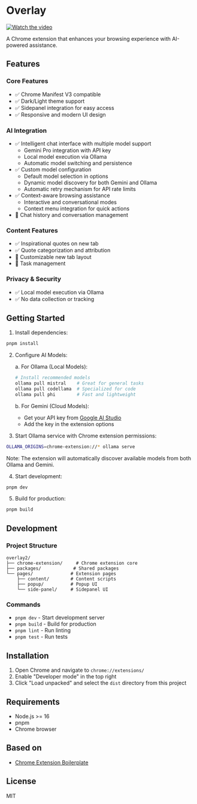 # Overlay


[![Watch the video](https://cdn.loom.com/sessions/thumbnails/f7b5958bb7f14e4db3566eb4c23d6e70-bd26582bfc32b03b-full-play.gif)](https://www.loom.com/share/f7b5958bb7f14e4db3566eb4c23d6e70)

A Chrome extension that enhances your browsing experience with AI-powered assistance.

## Features

### Core Features
- ✅ Chrome Manifest V3 compatible
- ✅ Dark/Light theme support
- ✅ Sidepanel integration for easy access
- ✅ Responsive and modern UI design

### AI Integration
- ✅ Intelligent chat interface with multiple model support
  - Gemini Pro integration with API key
  - Local model execution via Ollama
  - Automatic model switching and persistence
- ✅ Custom model configuration
  - Default model selection in options
  - Dynamic model discovery for both Gemini and Ollama
  - Automatic retry mechanism for API rate limits
- ✅ Context-aware browsing assistance
  - Interactive and conversational modes
  - Context menu integration for quick actions
- 📝 Chat history and conversation management

### Content Features
- ✅ Inspirational quotes on new tab
- ✅ Quote categorization and attribution
- 🚧 Customizable new tab layout
- 📝 Task management

### Privacy & Security
- ✅ Local model execution via Ollama
- ✅ No data collection or tracking

## Getting Started

1. Install dependencies:
```bash
pnpm install
```

2. Configure AI Models:

   a. For Ollama (Local Models):
   ```bash
   # Install recommended models
   ollama pull mistral    # Great for general tasks
   ollama pull codellama  # Specialized for code
   ollama pull phi        # Fast and lightweight
   ```

   b. For Gemini (Cloud Models):
   - Get your API key from [Google AI Studio](https://makersuite.google.com/app/apikey)
   - Add the key in the extension options

3. Start Ollama service with Chrome extension permissions:
```bash
OLLAMA_ORIGINS=chrome-extension://* ollama serve
```

Note: The extension will automatically discover available models from both Ollama and Gemini.

4. Start development:
```bash
pnpm dev
```

5. Build for production:
```bash
pnpm build
```

## Development

### Project Structure

```
overlay2/
├── chrome-extension/     # Chrome extension core
├── packages/            # Shared packages
└── pages/              # Extension pages
    ├── content/        # Content scripts
    ├── popup/          # Popup UI
    └── side-panel/     # Sidepanel UI
```

### Commands

- `pnpm dev` - Start development server
- `pnpm build` - Build for production
- `pnpm lint` - Run linting
- `pnpm test` - Run tests

## Installation

1. Open Chrome and navigate to `chrome://extensions/`
2. Enable "Developer mode" in the top right
3. Click "Load unpacked" and select the `dist` directory from this project

## Requirements

- Node.js >= 16
- pnpm
- Chrome browser


## Based on
- [Chrome Extension Boilerplate](https://github.com/lsgrep/chrome-extension-boilerplate)

## License

MIT
